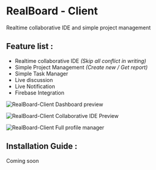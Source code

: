 # RealBoard - Client #
Realtime collaborative IDE and simple project management

## Feature list :
* Realtime collaborative IDE *(Skip all conflict in writing)*
* Simple Project Management *(Create new / Get report)*
* Simple Task Manager
* Live discussion
* Live Notification
* Firebase Integration

![RealBoard-Client Dashboard preview](https://raw.githubusercontent.com/morkid/realboard/master/client/public/img/realboard/rb1.png)

![RealBoard-Client Collaborative IDE Preview](https://raw.githubusercontent.com/morkid/realboard/master/client/public/img/realboard/rb6.png)

![RealBoard-Client Full profile manager](https://raw.githubusercontent.com/morkid/realboard/master/client/public/img/realboard/rb5.png)

## Installation Guide :
Coming soon
